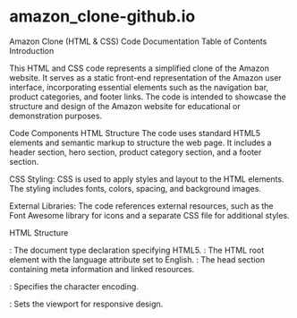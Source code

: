 # amazon_clone-github.io

Amazon Clone (HTML & CSS) Code Documentation
Table of Contents
Introduction

This HTML and CSS code represents a simplified clone of the Amazon website. It serves as a static front-end representation of the Amazon user interface, incorporating essential elements such as the navigation bar, product categories, and footer links. The code is intended to showcase the structure and design of the Amazon website for educational or demonstration purposes.

Code Components
HTML Structure The code uses standard HTML5 elements and semantic markup to structure the web page. It includes a header section, hero section, product category section, and a footer section.

CSS Styling: CSS is used to apply styles and layout to the HTML elements. The styling includes fonts, colors, spacing, and background images.

External Libraries: The code references external resources, such as the Font Awesome library for icons and a separate CSS file for additional styles.

HTML Structure

<!DOCTYPE html>: The document type declaration specifying HTML5.

<html lang="en">: The HTML root element with the language attribute set to English.
  
<head>: The head section containing meta information and linked resources.
  
<meta charset="UTF-8">: Specifies the character encoding.

<meta name="viewport" content="width=device-width, initial-scale=1.0">: Sets the viewport for responsive design.

<title>: The title of the web page.
  
External CSS stylesheet and Font Awesome library linked using <link>.

Header Section

Navbar:

navbar: The container for the navigation bar.

Nav-logo: The logo container.

nav-address: The location/address container.

nav-search: The search bar container.

nav-signin: The sign-in container.

returns: The returns and orders container.

nav-cart: The shopping cart container.

Pannel:

pannel: The pannel container.

pannel-: The pannel items
.
pannel-ops: Operations within the pannel.

pannel-deals: Deals section.

Hero Section

Hero-Section: The container for the hero section.

hero-mesage: The message within the hero section.

Shop Section

Containers for different product categories:

box1 to box8: Each box represents a product category.

box-content: Content within each box.

box-imag: Background image for each box.

<h2>: Headings for each box.
  
<p>: "See more" text for each box.
  
Footer Section

footer: The container for the footer.

Footer Panels:

foot-pannel-1 to foot-pannel-4: Individual panels within the footer.

Lists of links:

<ul>: Unordered lists containing links.
  
<p>: Headings for each list.
  
<a>: Links within the lists.

Amazon Logo: Displayed in foot-pannel-3.

Copyright: Displayed in foot-pannel-4.
  
Conclusion

In conclusion, this HTML and CSS code provides a static representation of the Amazon website's user interface. It demonstrates how essential elements like the navigation bar, product categories, and footer links are structured and styled. This code can be used as a starting point for web developers who want to create their own Amazon-like e-commerce websites or learn about front-end web development techniques. Please note that this code is for educational and demonstration purposes only and lacks the functionality and complexity of a fully functional e-commerce platform.

Appendix

External Resources:
Links to external libraries and resources used in the code.




